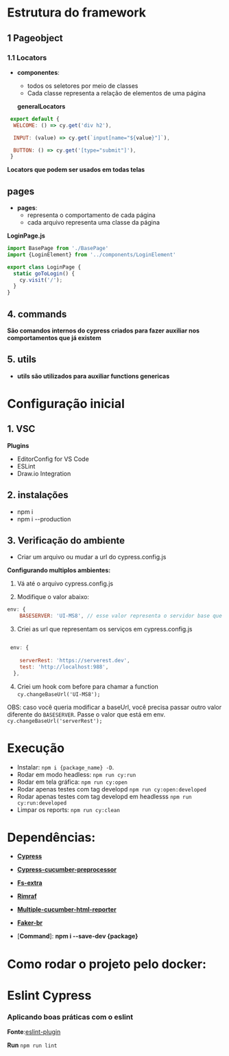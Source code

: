 # Estrutura do framework


## 1 Pageobject

### 1.1 Locators

* **componentes**:
    - todos os seletores por meio de classes
    - Cada classe representa a relação de elementos de uma página

  **generalLocators**
~~~javascript
 export default {
  WELCOME: () => cy.get('div h2'),

  INPUT: (value) => cy.get(`input[name="${value}"]`),

  BUTTON: () => cy.get('[type="submit"]'),
 }
~~~

**Locators que podem ser usados em todas telas**


## pages

* **pages**:
  - representa o comportamento de cada página
  - cada arquivo representa uma classe da página

**LoginPage.js**
~~~javascript
import BasePage from './BasePage'
import {LoginElement} from '../components/LoginElement'

export class LoginPage {
  static goToLogin() {
    cy.visit('/');
  }
}
~~~


## 4. commands

**São comandos internos do cypress criados para fazer auxiliar nos comportamentos que já existem**


## 5. utils
  * **utils são utilizados para auxiliar functions genericas**
    



# Configuração inicial

## 1. VSC
  **Plugins**
  * EditorConfig for VS Code
  * ESLint
  * Draw.io Integration
  

## 2. instalações
 * npm i 
 * npm i --production

## 3. Verificação do ambiente
  * Criar um arquivo ou mudar a url do cypress.config.js

**Configurando multiplos ambientes:**

1. Vá até o arquivo cypress.config.js

2. Modifique o valor abaixo: 
~~~javascript
env: {
    BASESERVER: 'UI-MS8', // esse valor representa o servidor base que vai executar
~~~

3. Criei as url que representam os serviços em cypress.config.js

~~~javascript

 env: {
   
    serverRest: 'https://serverest.dev',
    test: 'http://localhost:988',
  },

~~~

4. Criei um hook com before para chamar a function `cy.changeBaseUrl('UI-MS8');`

OBS: caso você queria modificar a baseUrl, você precisa passar outro valor diferente do `BASESERVER`. Passe o valor que está em env. `cy.changeBaseUrl('serverRest');`





# Execução

  * Instalar: `npm i {package_name} -D`.
  * Rodar em modo headless: `npm run cy:run`
  * Rodar em tela gráfica: `npm run cy:open`
  * Rodar apenas testes com tag developd `npm run cy:open:developed`
  * Rodar apenas testes com tag developd em headlesss `npm run cy:run:developed`
  * Limpar os reports: `npm run cy:clean`

# Dependências:

  * [**Cypress**](https://www.cypress.io/)
  * [**Cypress-cucumber-preprocessor**](https://github.com/TheBrainFamily/cypress-cucumber-preprocessor)
  * [**Fs-extra**](https://www.npmjs.com/package/fs-extra)
  * [**Rimraf**](https://www.npmjs.com/package/rimraf)
  * [**Multiple-cucumber-html-reporter**](https://www.npmjs.com/package/multiple-cucumber-html-reporter)
  * [**Faker-br**](https://www.npmjs.com/package/faker-br)

  * [**Command**]: **npm i --save-dev {package}**



# Como rodar o projeto pelo docker:


# Eslint Cypress


### Aplicando boas práticas com o eslint

**Fonte**:[eslint-plugin](https://github.com/cypress-io/eslint-plugin-cypress)

**Run** `npm run lint`
